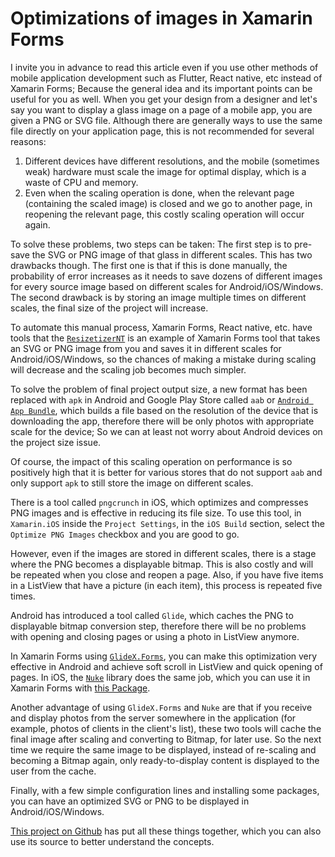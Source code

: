 ﻿# Optimizations of images in Xamarin Forms

I invite you in advance to read this article even if you use other methods of mobile application development such as Flutter, React native, etc instead of Xamarin Forms; Because the general idea and its important points can be useful for you as well.
When you get your design from a designer and let's say you want to display a glass image on a page of a mobile app, you are given a PNG or SVG file. Although there are generally ways to use the same file directly on your application page, this is not recommended for several reasons:
1. Different devices have different resolutions, and the mobile (sometimes weak) hardware must scale the image for optimal display, which is a waste of CPU and memory.
2. Even when the scaling operation is done, when the relevant page (containing the scaled image) is closed and we go to another page, in reopening the relevant page, this costly scaling operation will occur again.

To solve these problems, two steps can be taken:
The first step is to pre-save the SVG or PNG image of that glass in different scales. This has two drawbacks though. The first one is that if this is done manually, the probability of error increases as it needs to save dozens of different images for every source image based on different scales for Android/iOS/Windows. The second drawback is by storing an image multiple times on different scales, the final size of the project will increase.

To automate this manual process, Xamarin Forms, React native, etc. have tools that the [`ResizetizerNT`](https://github.com/Redth/ResizetizerNT) is an example of Xamarin Forms tool that takes an SVG or PNG image from you and saves it in different scales for Android/iOS/Windows, so the chances of making a mistake during scaling will decrease and the scaling job becomes much simpler.

To solve the problem of final project output size, a new format has been replaced with `apk` in Android and Google Play Store called `aab` or [`Android App Bundle`](https://developer.android.com/platform/technology/app-bundle), which builds a file based on the resolution of the device that is downloading the app, therefore there will be only photos with appropriate scale for the device; So we can at least not worry about Android devices on the project size issue.

Of course, the impact of this scaling operation on performance is so positively high that it is better for various stores that do not support `aab` and only support `apk` to still store the image on different scales.

There is a tool called `pngcrunch` in iOS, which optimizes and compresses PNG images and is effective in reducing its file size. To use this tool, in `Xamarin.iOS` inside the `Project Settings`, in the `iOS Build` section, select the `Optimize PNG Images` checkbox and you are good to go.

However, even if the images are stored in different scales, there is a stage where the PNG becomes a displayable bitmap. This is also costly and will be repeated when you close and reopen a page. Also, if you have five items in a ListView that have a picture (in each item), this process is repeated five times.

Android has introduced a tool called `Glide`, which caches the PNG to displayable bitmap conversion step, therefore there will be no problems with opening and closing pages or using a photo in ListView anymore.

In Xamarin Forms using [`GlideX.Forms`](https://github.com/jonathanpeppers/glidex), you can make this optimization very effective in Android and achieve soft scroll in ListView and quick opening of pages. In iOS, the [`Nuke`](https://github.com/kean/Nuke) library does the same job, which you can use it in Xamarin Forms with [this Package](https://github.com/roubachof/Xamarin.Forms.Nuke).

Another advantage of using `GlideX.Forms` and `Nuke` are that if you receive and display photos from the server somewhere in the application (for example, photos of clients in the client's list), these two tools will cache the final image after scaling and converting to Bitmap, for later use. So the next time we require the same image to be displayed, instead of re-scaling and becoming a Bitmap again, only ready-to-display content is displayed to the user from the cache.

Finally, with a few simple configuration lines and installing some packages, you can have an optimized SVG or PNG to be displayed in Android/iOS/Windows.

[This project on Github](https://github.com/ysmoradi/XFImageBestPractices) has put all these things together, which you can also use its source to better understand the concepts.


